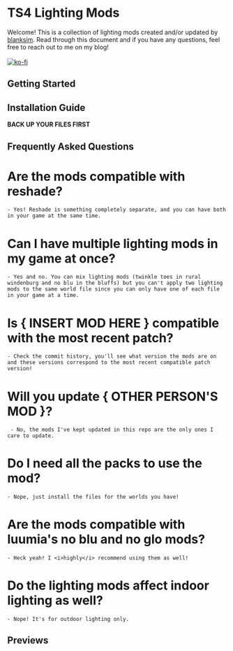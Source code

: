 # TS4 Lighting Mods

Welcome! This is a collection of lighting mods created and/or updated by [blanksim](https://blanksim.tumblr.com). Read through this document and if you have any questions, feel free to reach out to me on my blog!<br><br>
[![ko-fi](https://www.ko-fi.com/img/githubbutton_sm.svg)](https://ko-fi.com/N4N8XEK7)

## Getting Started
## Installation Guide

<b>BACK UP YOUR FILES FIRST</b>

## Frequently Asked Questions

# Are the mods compatible with reshade?
    - Yes! Reshade is something completely separate, and you can have both in your game at the same time.

# Can I have multiple lighting mods in my game at once?
    - Yes and no. You can mix lighting mods (twinkle toes in rural windenburg and no blu in the bluffs) but you can't apply two lighting mods to the same world file since you can only have one of each file in your game at a time.

# Is { INSERT MOD HERE } compatible with the most recent patch?
    - Check the commit history, you'll see what version the mods are on and these versions correspond to the most recent compatible patch version!

# Will you update { OTHER PERSON'S MOD }?
     - No, the mods I've kept updated in this repo are the only ones I care to update.

# Do I need all the packs to use the mod?
    - Nope, just install the files for the worlds you have!

# Are the mods compatible with luumia's no blu and no glo mods?
    - Heck yeah! I <i>highly</i> recommend using them as well!

# Do the lighting mods affect indoor lighting as well?
    - Nope! It's for outdoor lighting only.

## Previews
